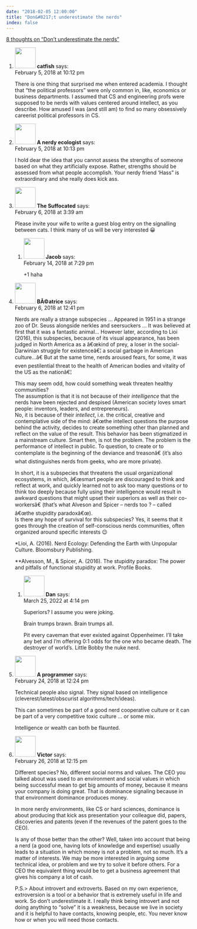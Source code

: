 ```yaml
---
date: "2018-02-05 12:00:00"
title: "Don&#8217;t underestimate the nerds"
index: false
---
```


[8 thoughts on &ldquo;Don&#8217;t underestimate the nerds&rdquo;](/lemire/blog/2018/02-05-dont-underestimate-the-nerds)

<ol class="comment-list">
<li id="comment-296298" class="comment even thread-even depth-1">
<div class="comment-author vcard">
<img alt src="https://secure.gravatar.com/avatar/7f09c336eeab1d04d4ce3c2ba3c623d9?s=56&#038;d=mm&#038;r=g" srcset="https://secure.gravatar.com/avatar/7f09c336eeab1d04d4ce3c2ba3c623d9?s=112&#038;d=mm&#038;r=g 2x" class="avatar avatar-56 photo" height="56" width="56" decoding="async" /> <b class="fn">catfish</b> <span class="says">says:</span> </div>
<div class="comment-metadata"><time datetime="2018-02-05T22:12:59+00:00">February 5, 2018 at 10:12 pm</time></a> </div>
<div class="comment-content">
<p>There is one thing that surprised me when entered academia. I thought that &ldquo;the political professors&rdquo; were only common in, like, economics or business departments. I assumed that CS and engineering profs were supposed to be nerds with values centered around intellect, as you describe. How amused I was (and still am) to find so many obsessively careerist political professors in CS.</p>
</div>
</li>
<li id="comment-296299" class="comment odd alt thread-odd thread-alt depth-1">
<div class="comment-author vcard">
<img alt src="https://secure.gravatar.com/avatar/9f3fd709128164aea7b47b66c32e1be8?s=56&#038;d=mm&#038;r=g" srcset="https://secure.gravatar.com/avatar/9f3fd709128164aea7b47b66c32e1be8?s=112&#038;d=mm&#038;r=g 2x" class="avatar avatar-56 photo" height="56" width="56" decoding="async" /> <b class="fn">A nerdy ecologist</b> <span class="says">says:</span> </div>
<div class="comment-metadata"><time datetime="2018-02-05T22:13:02+00:00">February 5, 2018 at 10:13 pm</time></a> </div>
<div class="comment-content">
<p>I hold dear the idea that you cannot assess the strengths of someone based on what they artificially expose. Rather, strengths should be assessed from what people accomplish. Your nerdy friend &lsquo;Hass&rdquo; is extraordinary and she really does kick ass.</p>
</div>
</li>
<li id="comment-296316" class="comment even thread-even depth-1 parent">
<div class="comment-author vcard">
<img alt src="https://secure.gravatar.com/avatar/881c47dcec69ad74773c930dbf856d35?s=56&#038;d=mm&#038;r=g" srcset="https://secure.gravatar.com/avatar/881c47dcec69ad74773c930dbf856d35?s=112&#038;d=mm&#038;r=g 2x" class="avatar avatar-56 photo" height="56" width="56" loading="lazy" decoding="async" /> <b class="fn">The Suffocated</b> <span class="says">says:</span> </div>
<div class="comment-metadata"><time datetime="2018-02-06T03:39:02+00:00">February 6, 2018 at 3:39 am</time></a> </div>
<div class="comment-content">
<p>Please invite your wife to write a guest blog entry on the signalling between cats. I think many of us will be very interested 😀</p>
</div>
<ol class="children">
<li id="comment-296809" class="comment odd alt depth-2">
<div class="comment-author vcard">
<img alt src="https://secure.gravatar.com/avatar/486c355842ebad357893e212cacbe984?s=56&#038;d=mm&#038;r=g" srcset="https://secure.gravatar.com/avatar/486c355842ebad357893e212cacbe984?s=112&#038;d=mm&#038;r=g 2x" class="avatar avatar-56 photo" height="56" width="56" loading="lazy" decoding="async" /> <b class="fn">Jacob</b> <span class="says">says:</span> </div>
<div class="comment-metadata"><time datetime="2018-02-14T19:29:17+00:00">February 14, 2018 at 7:29 pm</time></a> </div>
<div class="comment-content">
<p>+1 haha</p>
</div>
</li>
</ol>
</li>
<li id="comment-296391" class="comment even thread-odd thread-alt depth-1 parent">
<div class="comment-author vcard">
<img alt src="https://secure.gravatar.com/avatar/8d5fcd7ce7be2ebe72449569bd2230bb?s=56&#038;d=mm&#038;r=g" srcset="https://secure.gravatar.com/avatar/8d5fcd7ce7be2ebe72449569bd2230bb?s=112&#038;d=mm&#038;r=g 2x" class="avatar avatar-56 photo" height="56" width="56" loading="lazy" decoding="async" /> <b class="fn">BÃ©atrice</b> <span class="says">says:</span> </div>
<div class="comment-metadata"><time datetime="2018-02-06T12:41:32+00:00">February 6, 2018 at 12:41 pm</time></a> </div>
<div class="comment-content">
<p>Nerds are really a strange subspecies &#8230; Appeared in 1951 in a strange zoo of Dr. Seuss alongside nerkles and seersuckers &#8230; It was believed at first that it was a fantastic animal&#8230; However later, according to Lioi (2016), this subspecies, because of its visual appearance, has been judged in North America as a â€œkind of prey, a loser in the social-Darwinian struggle for existenceâ€¦ a social garbage in American culture&#8230;â€ But at the same time, nerds aroused fears, for some, it was even pestilential threat to the health of American bodies and vitality of the US as the nationâ€¦</p>
<p>This may seem odd, how could something weak threaten healthy communities?<br/>
The assumption is that it is not because of their <em>intelligence</em> that the nerds have been rejected and despised (American society loves smart people: inventors, leaders, and entrepreneurs).<br/>
No, it is because of their <em>intellect</em>, i.e. the critical, creative and contemplative side of the mind: â€œthe intellect questions the purpose behind the activity, decides to create something other than planned and reflect on the value of the result. This behavior has been stigmatized in a mainstream culture. Smart then, is not the problem. The problem is the performance of intellect in public. To question, to create or to contemplate is the beginning of the deviance and treasonâ€ (it&rsquo;s also what distinguishes nerds from geeks, who are more private).</p>
<p>In short, it is a subspecies that threatens the usual organizational ecosystems, in which, â€œsmart people are discouraged to think and reflect at work, and quickly learned not to ask too many questions or to think too deeply because fully using their intelligence would result in awkward questions that might upset their superiors as well as their co-workersâ€ (that&rsquo;s what Alveson and Spicer &#8211; nerds too ? &#8211; called â€œthe stupidity paradoxâ€œ).<br/>
Is there any hope of survival for this subspecies? Yes, it seems that it goes through the creation of self-conscious nerds communities, often organized around specific interests 😉</p>
<p>*Lioi, A. (2016). Nerd Ecology: Defending the Earth with Unpopular Culture. Bloomsbury Publishing.</p>
<p>**Alvesson, M., &amp; Spicer, A. (2016). The stupidity paradox: The power and pitfalls of functional stupidity at work. Profile Books.</p>
</div>
<ol class="children">
<li id="comment-624498" class="comment odd alt depth-2">
<div class="comment-author vcard">
<img alt src="https://secure.gravatar.com/avatar/aaf976f7fdf839c6723fbbc88e56c04d?s=56&#038;d=mm&#038;r=g" srcset="https://secure.gravatar.com/avatar/aaf976f7fdf839c6723fbbc88e56c04d?s=112&#038;d=mm&#038;r=g 2x" class="avatar avatar-56 photo" height="56" width="56" loading="lazy" decoding="async" /> <b class="fn">Dan</b> <span class="says">says:</span> </div>
<div class="comment-metadata"><time datetime="2022-03-25T16:14:58+00:00">March 25, 2022 at 4:14 pm</time></a> </div>
<div class="comment-content">
<p>Superiors? I assume you were joking.</p>
<p>Brain trumps brawn. Brain trumps all.</p>
<p>Pit every caveman that ever existed against Oppenheimer. I&rsquo;ll take any bet and I&rsquo;m offering 0:1 odds for the one who became death. The destroyer of world&rsquo;s. Little Bobby the nuke nerd.</p>
</div>
</li>
</ol>
</li>
<li id="comment-297334" class="comment even thread-even depth-1">
<div class="comment-author vcard">
<img alt src="https://secure.gravatar.com/avatar/593348f2b13b6877555212eca4d51688?s=56&#038;d=mm&#038;r=g" srcset="https://secure.gravatar.com/avatar/593348f2b13b6877555212eca4d51688?s=112&#038;d=mm&#038;r=g 2x" class="avatar avatar-56 photo" height="56" width="56" loading="lazy" decoding="async" /> <b class="fn">A programmer</b> <span class="says">says:</span> </div>
<div class="comment-metadata"><time datetime="2018-02-24T12:24:53+00:00">February 24, 2018 at 12:24 pm</time></a> </div>
<div class="comment-content">
<p>Technical people also signal. They signal based on intelligence (cleverest/latest/obscurist algorithms/tech/ideas).</p>
<p>This can sometimes be part of a good nerd cooperative culture or it can be part of a very competitive toxic culture &#8230; or some mix.</p>
<p>Intelligence or wealth can both be flaunted.</p>
</div>
</li>
<li id="comment-297475" class="comment odd alt thread-odd thread-alt depth-1">
<div class="comment-author vcard">
<img alt src="https://secure.gravatar.com/avatar/c21bf054043c0b3d01e4d744fa382773?s=56&#038;d=mm&#038;r=g" srcset="https://secure.gravatar.com/avatar/c21bf054043c0b3d01e4d744fa382773?s=112&#038;d=mm&#038;r=g 2x" class="avatar avatar-56 photo" height="56" width="56" loading="lazy" decoding="async" /> <b class="fn">Victor</b> <span class="says">says:</span> </div>
<div class="comment-metadata"><time datetime="2018-02-26T12:15:38+00:00">February 26, 2018 at 12:15 pm</time></a> </div>
<div class="comment-content">
<p>Different species? No, different social norms and values. The CEO you talked about was used to an environment and social values in which being successful mean to get big amounts of money, because it means your company is doing great. That is dominance signaling because in that environment dominance produces money.</p>
<p>In more nerdy environments, like CS or hard sciences, dominance is about producing that kick ass presentation your colleague did, papers, discoveries and patents (even if the revenues of the patent goes to the CEO).</p>
<p>Is any of those better than the other? Well, taken into account that being a nerd (a good one, having lots of knowledge and expertise) usually leads to a situation in which money is not a problem, not so much. It&rsquo;s a matter of interests. We may be more interested in arguing some technical idea, or problem and we try to solve it before others. For a CEO the equivalent thing would be to get a business agreement that gives his company a lot of cash.</p>
<p>P.S.&gt; About introvert and extroverts. Based on my own experience, extroversion is a tool or a behavior that is extremely useful in life and work. So don&rsquo;t underestimate it. I really think being introvert and not doing anything to &ldquo;solve&rdquo; it is a weakness, because we live in society and it is helpful to have contacts, knowing people, etc. You never know how or when you will need those contacts.</p>
</div>
</li>
</ol>

